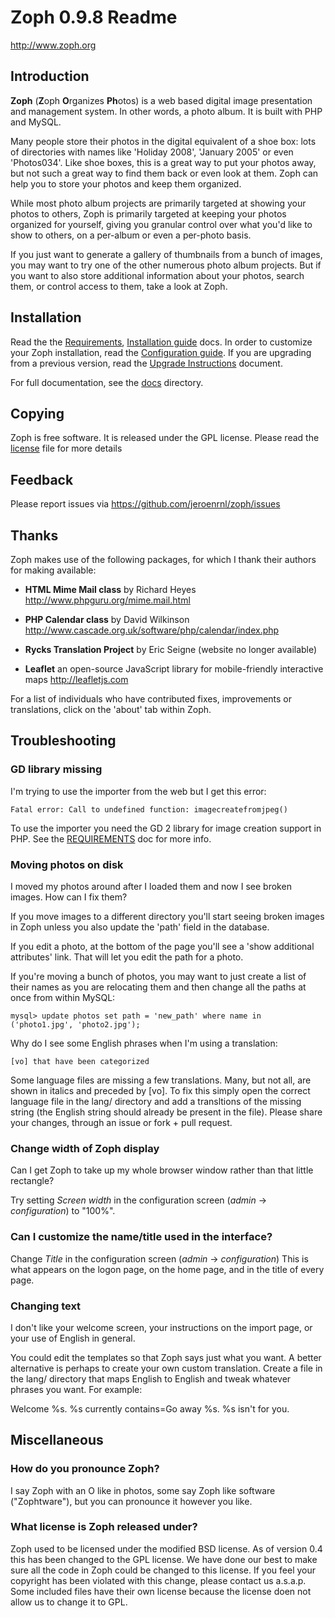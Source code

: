# Zoph 0.9.8 Readme #
http://www.zoph.org

## Introduction ##

**Zoph** (**Z**oph **O**rganizes **Ph**otos) is a web based digital image presentation and management system. In other words, a photo album. It is built with PHP and MySQL.

Many people store their photos in the digital equivalent of a shoe box: lots of directories with names like 'Holiday 2008', 'January 2005' or even 'Photos034'. Like shoe boxes, this is a great way to put your photos away, but not such a great way to find them back or even look at them. Zoph can help you to store your photos and keep them organized.

While most photo album projects are primarily targeted at showing your photos to others, Zoph is primarily targeted at keeping your photos organized for yourself, giving you granular control over what you'd like to show to others, on a per-album or even a per-photo basis.

If you just want to generate a gallery of thumbnails from a bunch of images, you may want to try one of the other numerous photo album projects. But if you want to also store additional information about your photos, search them, or control access to them, take a look at Zoph.

## Installation ##

Read the the [Requirements](docs/REQUIREMENTS.md), [Installation guide](docs/INSTALL.md) docs. In order to customize your Zoph installation, read the [Configuration guide](docs/CONFIGURATION). If you are upgrading from a previous version, read the [Upgrade Instructions](docs/UPGRADE.md) document.

For full documentation, see the [docs](docs/) directory.

## Copying ##

Zoph is free software.  It is released under the GPL license. Please read the [license](COPYING) file for more details

## Feedback ##
   
Please report issues via https://github.com/jeroenrnl/zoph/issues

## Thanks ##

Zoph makes use of the following packages, for which I thank their authors for making available:

* **HTML Mime Mail class** by Richard Heyes http://www.phpguru.org/mime.mail.html

* **PHP Calendar class** by David Wilkinson http://www.cascade.org.uk/software/php/calendar/index.php

* **Rycks Translation Project** by Eric Seigne (website no longer available)   

* **Leaflet** an open-source JavaScript library for mobile-friendly interactive maps http://leafletjs.com

For a list of individuals who have contributed fixes, improvements or translations, click on the 'about' tab within Zoph.

## Troubleshooting ##

### GD library missing ###

I'm trying to use the importer from the web but I get this error: 

    Fatal error: Call to undefined function: imagecreatefromjpeg()

To use the importer you need the GD 2 library for image creation
support in PHP. See the [REQUIREMENTS](docs/REQUIREMENTS.md) doc for more info.

### Moving photos on disk ###
I moved my photos around after I loaded them and now I see broken images.
How can I fix them?

If you move images to a different directory you'll start seeing broken
images in Zoph unless you also update the 'path' field in the
database.

If you edit a photo, at the bottom of the page you'll see a 'show
additional attributes' link. That will let you edit the path for a
photo.

If you're moving a bunch of photos, you may want to just create a list
of their names as you are relocating them and then change all the
paths at once from within MySQL:

````
mysql> update photos set path = 'new_path' where name in ('photo1.jpg', 'photo2.jpg');

````

Why do I see some English phrases when I'm using a translation:

    [vo] that have been categorized

Some language files are missing a few translations. Many, but not all,
are shown in italics and preceded by [vo]. To fix this simply open the
correct language file in the lang/ directory and add a transltions of
the missing string (the English string should already be present in
the file). Please share your changes, through an issue or fork + pull 
request.

### Change width of Zoph display ###

Can I get Zoph to take up my whole browser window rather than that little
rectangle?

Try setting *Screen width* in the configuration screen (*admin* -> *configuration*) to "100%".

### Can I customize the name/title used in the interface? ###

Change *Title* in the configuration screen (*admin* -> *configuration*)
This is what appears on the logon page, on the home page, and in the title of every
page.

### Changing text ###
I don't like your welcome screen, your instructions on the import page, or your use of English in general.

You could edit the templates so that Zoph says just what you want. A better alternative is perhaps to create your own custom translation.  Create a file in the lang/ directory that maps English to English and tweak whatever phrases you want. For example:

 Welcome %s. %s currently contains=Go away %s. %s isn't for you.

## Miscellaneous ##

### How do you pronounce Zoph? ###

I say Zoph with an O like in photos, some say Zoph like software 
("Zophtware"), but you can pronounce it however you like.

### What license is Zoph released under? ###

Zoph used to be licensed under the modified BSD license. As of version 0.4 this has been changed to the GPL license. We have done our best to make sure all the code in Zoph could be changed to this license. If you feel your copyright has been violated with this change, please contact us a.s.a.p.  Some included files have their own license because the license doen not allow us to change it to GPL.
